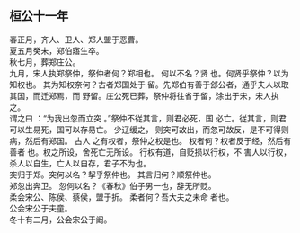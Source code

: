 ## 桓公十一年
春正月，齐人、卫人、郑人盟于恶曹。  
夏五月癸未，郑伯寤生卒。  
秋七月，葬郑庄公。  
九月，宋人执郑祭仲，祭仲者何？郑相也。 何以不名？贤
也。何贤乎祭仲？以为知权也。 其为知权奈何？古者郑国处于
留。先郑伯有善于郐公者，通乎夫人以取其国，而迁郑焉，而
野留。庄公死已葬，祭仲将往省于留，涂出于宋，宋人执之。  
谓之曰 ：“为我出忽而立突 。”祭仲不従其言，则君必死，国
必亡。従其言，则君可以生易死，国可以存易亡。 少辽缓之，
则突可故出，而忽可故反，是不可得则病，然后有郑国。 古人
之有权者，祭仲之权是也。 权者何？权者反于经，然后有善者
也。权之所设，舍死亡无所设。 行权有道，自贬损以行权，不
害人以行权，杀人以自生，亡人以自存，君子不为也。  
突归于郑。突何以名？挈乎祭仲也。 其言归何？顺祭仲也。  
郑忽出奔卫。 忽何以名？《春秋》伯子男一也，辞无所贬。  
柔会宋公、陈侯、蔡侯，盟于折。 柔者何？吾大夫之未命
者也。  
公会宋公于夫童。  
冬十有二月，公会宋公于阚。  

